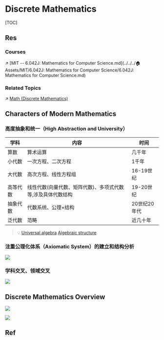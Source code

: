 # Discrete Mathematics



[TOC]



## Res
### Courses
[🎬离散数学（全）-北京大学]: https://www.bilibili.com/video/BV1BW411n7gw/?share_source=copy_web&vd_source=7740584ebdab35221363fc24d1582d9d "配课件"
[🎬【MIT-离散数学】高级程序员必备知识！+专业中英文字幕！]: https://www.bilibili.com/video/BV1zh41167Uy?share_source=copy_web&vd_source=7740584ebdab35221363fc24d1582d9d
[📖 离散数学]:"屈婉玲"
[📖 离散数学]:"左孝凌"
[📖 Discrete Mathematics]:"Kenneth.H.Rosen"
[💬 Discrete Mathematics and Functional Programming]:http://cs.wheaton.edu/%7Etvandrun/dmfp/

↗ [MIT -- 6.042J: Mathematics for Computer Science.md](../../../🏠 Assets/MIT/6.042J: Mathematics for Computer Science/6.042J: Mathematics for Computer Science.md) 


### Related Topics
↗ [Math (Discrete Mathematics)](../🔑%20CS%20Core/🦄%20Algorithm%20&%20Data%20Structure/Math%20(Discrete%20Mathematics)/Math%20(Discrete%20Mathematics).md)



## Characters of Modern Mathematics 
### 高度抽象和统一（High Abstraction and University）
| **学科** | **内容**                                                    | **时间**     |
| -------- | ----------------------------------------------------------- | ------------ |
| 算数     | 算术运算                                                    | 几千年       |
| 小代数   | 一次方程、二次方程                                          | 1千年        |
| 大代数   | 高次方程、线性方程组                                        | 16-19世纪    |
| 高等代数 | 线性代数(向量代数、矩阵代数)、多项式代数等,涉及具体代数结构 | 19-20世纪    |
| 抽象代数 | 代数系统、公理+结构                                         | 20世纪20年代 |
| 泛代数   | 范畴                                                        | 近几十年     |

> 💡
> [Universal algebra](https://en.wikipedia.org/wiki/Universal_algebra)
> [Algebraic structure](https://en.wikipedia.org/wiki/Algebraic_structure)


### 注重公理化体系（Axiomatic System）的建立和结构分析

![](../../../../Assets/Pics/Screenshot%202023-01-05%20at%205.36.56%20PM.png)


### 学科交叉、领域交叉
![](../../../../Assets/Pics/Screenshot%202023-01-05%20at%205.38.12%20PM.png)



## Discrete Mathematics Overview
![](../../../../Assets/Pics/Screenshot%202023-01-05%20at%205.38.49%20PM.png)

![](../../../../Assets/Pics/Screenshot%202023-01-05%20at%205.39.04%20PM.png)



## Ref
